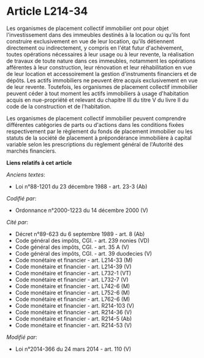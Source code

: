 # Article L214-34

Les organismes de placement collectif immobilier ont pour objet l'investissement dans des immeubles destinés à la  location
ou qu'ils font construire exclusivement en vue de leur location, qu'ils détiennent directement ou indirectement, y compris en
l'état futur d'achèvement, toutes opérations nécessaires à leur usage ou à leur revente, la réalisation de travaux de toute
nature dans ces immeubles, notamment les opérations afférentes à leur construction, leur rénovation et leur réhabilitation en
vue de leur location et accessoirement la gestion d'instruments financiers et de dépôts. Les actifs immobiliers ne peuvent
être acquis exclusivement en vue de leur revente. Toutefois, les organismes de placement collectif immobilier peuvent céder à
tout moment les actifs immobiliers à usage d'habitation acquis en nue-propriété et relevant du chapitre III du titre V du
livre II du code de la construction et de l'habitation. 

Les organismes de placement collectif immobilier peuvent comprendre différentes catégories de parts ou d'actions dans les
conditions fixées respectivement par le règlement du fonds de placement immobilier ou les statuts de la société de placement
à prépondérance immobilière à capital variable selon les prescriptions du règlement général de l'Autorité des marchés
financiers.

**Liens relatifs à cet article**

_Anciens textes_:

  - Loi n°88-1201 du 23 décembre 1988 - art. 23-3 (Ab)

_Codifié par_:

  - Ordonnance n°2000-1223 du 14 décembre 2000 (V)

_Cité par_:

  - Décret n°89-623 du 6 septembre 1989 - art. 8 (Ab)
  - Code général des impôts, CGI. - art. 239 nonies (VD)
  - Code général des impôts, CGI. - art. 35 A (V)
  - Code général des impôts, CGI. - art. 39 duodecies (V)
  - Code monétaire et financier - art. L214-33 (M)
  - Code monétaire et financier - art. L214-39 (V)
  - Code monétaire et financier - art. L732-1 (VT)
  - Code monétaire et financier - art. L732-7 (V)
  - Code monétaire et financier - art. L742-6 (M)
  - Code monétaire et financier - art. L752-6 (M)
  - Code monétaire et financier - art. L762-6 (M)
  - Code monétaire et financier - art. R214-103 (V)
  - Code monétaire et financier - art. R214-36 (V)
  - Code monétaire et financier - art. R214-5 (Ab)
  - Code monétaire et financier - art. R214-53 (V)

_Modifié par_:

  - Loi n°2014-366 du 24 mars 2014 - art. 110 (V)
